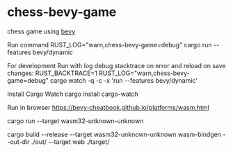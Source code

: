# chess-bevy-game
chess game using [bevy](https://github.com/bevyengine/bevy)

Run command
RUST_LOG="warn,chess-bevy-game=debug" cargo run --features bevy/dynamic

For development
Run with log debug stacktrace on error and reload on save changes:
RUST_BACKTRACE=1 RUST_LOG="warn,chess-bevy-game=debug"  cargo watch -q -c -x 'run --features bevy/dynamic'

Install Cargo Watch
cargo install cargo-watch

Run in browser
https://bevy-cheatbook.github.io/platforms/wasm.html

cargo run --target wasm32-unknown-unknown


cargo build --release --target wasm32-unknown-unknown
wasm-bindgen --out-dir ./out/ --target web ./target/